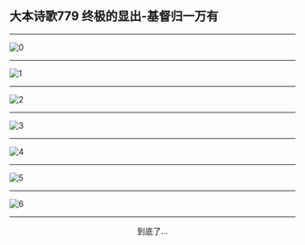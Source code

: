 
## 大本诗歌779 终极的显出-基督归一万有
        
<div id="aplayer0"></div>

<div id="aplayer1"></div>

<div id="aplayer2"></div>

---

<img alt="0" data-original="https://cdn.jsdelivr.net/gh/k34869/shi/data/d0778/0">

---

<img alt="1" data-original="https://cdn.jsdelivr.net/gh/k34869/shi/data/d0778/1">

---

<img alt="2" data-original="https://cdn.jsdelivr.net/gh/k34869/shi/data/d0778/2">

---

<img alt="3" data-original="https://cdn.jsdelivr.net/gh/k34869/shi/data/d0778/3">

---

<img alt="4" data-original="https://cdn.jsdelivr.net/gh/k34869/shi/data/d0778/4">

---

<img alt="5" data-original="https://cdn.jsdelivr.net/gh/k34869/shi/data/d0778/5">

---

<img alt="6" data-original="https://cdn.jsdelivr.net/gh/k34869/shi/data/d0778/6">

---

<p style="text-align: center">到底了...</p>

<script src="/js/dist-view.js"></script>

<script>
MAIN.id = 'd0778';
        
const ap0 = new APlayer({
    container: document.getElementById('aplayer0'),
    volume: 1,
    loop: 'none',
    preload: 'none',
    audio: [{
        name: '大本诗歌779.mp3',
        artist: '大本诗歌',
        url: 'https://res.wx.qq.com/voice/getvoice?mediaid=MzI0NTk3MDM5M18yMjQ3NDk4NzY0',
        cover: '/favicon'
    }]
});
const ap1 = new APlayer({
    container: document.getElementById('aplayer1'),
    volume: 1,
    loop: 'none',
    preload: 'none',
    audio: [{
        name: '大本诗歌779第一节领唱.mp3',
        artist: '大本诗歌',
        url: 'https://res.wx.qq.com/voice/getvoice?mediaid=MzI0NTk3MDM5M18yMjQ3NDk4NzY1',
        cover: '/favicon'
    }]
});
const ap2 = new APlayer({
    container: document.getElementById('aplayer2'),
    volume: 1,
    loop: 'none',
    preload: 'none',
    audio: [{
        name: '大本诗歌779教唱版.mp3',
        artist: '大本诗歌',
        url: 'https://res.wx.qq.com/voice/getvoice?mediaid=MzI0NTk3MDM5M18yMjQ3NDk4NzY2',
        cover: '/favicon'
    }]
});
</script>
